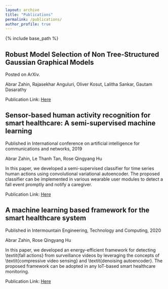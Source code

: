 ```yaml
---
layout: archive
title: "Publications"
permalink: /publications/
author_profile: true
---
```


{% include base_path %}


Robust Model Selection of Non Tree-Structured Gaussian Graphical Models
------
Posted on ArXiv.

Abrar Zahin, Rajasekhar Anguluri, Oliver Kosut, Lalitha Sankar, Gautam Dasarathy

Publication Link: [Here](https://arxiv.org/pdf/2211.05690.pdf)

Sensor-based human activity recognition for smart healthcare: A semi-supervised machine learning
------
Published in International conference on artificial intelligence for communications and networks, 2019

Abrar Zahin, Le Thanh Tan, Rose Qingyang Hu

In this paper, we developed a semi-supervised classifier for time series human actions using convolutional variational autoencoder. The proposed classifier can be implemented in various wearable user modules to detect a fall event promptly and notify a caregiver.

Publication Link: [Here](https://www.researchgate.net/profile/Abrar-Zahin/publication/334236219_Sensor-Based_Human_Activity_Recognition_for_Smart_Healthcare_A_Semi-supervised_Machine_Learning/links/5d7914de92851cacdb31c21a/Sensor-Based-Human-Activity-Recognition-for-Smart-Healthcare-A-Semi-supervised-Machine-Learning.pdf)

A machine learning based framework for the smart healthcare system
------
Published in Intermountain Engineering, Technology and Computing, 2020

Abrar Zahin, Rose Qingyang Hu

In this paper, we developed an energy-efficient framework for detecting \textit{fall actions} from surveillance videos by leveraging the concepts of \textit{compressive video sensing} and \textit{denoising autoencoder}. The proposed framework can be adopted in any IoT-based smart healthcare monitoring. 

Publication Link: [Here](https://ieeexplore.ieee.org/abstract/document/9249126)
